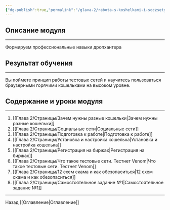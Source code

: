 ```yaml
---
{"dg-publish":true,"permalink":"/glava-2/rabota-s-koshelkami-i-soczsetyami/"}
---
```


## Описание модуля
---
Формируем профессиональные навыки дропхантера

## Результат обучения
---
Вы поймете принцип работы тестовых сетей и научитесь пользоваться браузерными горячими кошельками на высоком уровне.

## Содержание и уроки модуля
---
1. [[Глава 2/Страницы/Зачем нужны разные кошельки\|Зачем нужны разные кошельки]]
2. [[Глава 2/Страницы/Социальные сети\|Социальные сети]]
3. [[Глава 2/Страницы/Подготовка к работе\|Подготовка к работе]]
4. [[Глава 2/Страницы/Установка и настройка кошелька\|Установка и настройка кошелька]]
5. [[Глава 2/Страницы/Регистрация на биржах\|Регистрация на биржах]]
6. [[Глава 2/Страницы/Что такое тестовые сети. Тестнет Venom\|Что такое тестовые сети. Тестнет Venom]]
7. [[Глава 2/Страницы/12 схем скама и как обезопаситься\|12 схем скама и как обезопаситься]]
8. [[Глава 2/Страницы/Самостоятельное задание №1\|Самостоятельное задание №1]]

---

Назад [[Оглавление\|Оглавление]]